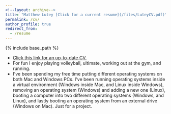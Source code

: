 ```yaml
---
<!--layout: archive-->
title: "Matthew Lutey [Click for a current resume](/files/LuteyCV.pdf)"
permalink: /cv/
author_profile: true
redirect_from:
  - /resume
---
```

{% include base_path %}
* [Click this link for an up-to-date CV.](/files/Matt_Lutey_CV1.pdf)
* For fun I enjoy playing volleyball, ultimate,  working out at the gym, and running.
* I've been spending my free time putting different operating systems on both Mac and Windows PCs. I've been running operating systems inside a virtual environment (Windows inside Mac, and Linux inside Windows), removing an operating system (Windows) and adding a new one (Linux), booting a computer into two different operating systems (Windows, and Linux), and lastly booting an operating system from an external drive (Windows on Mac). Just for a project.
